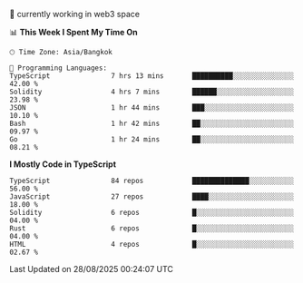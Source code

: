 🔭 currently working in web3 space

<!--START_SECTION:waka-->
📊 **This Week I Spent My Time On** 

```text
🕑︎ Time Zone: Asia/Bangkok

💬 Programming Languages: 
TypeScript               7 hrs 13 mins       ██████████░░░░░░░░░░░░░░░   42.00 % 
Solidity                 4 hrs 7 mins        ██████░░░░░░░░░░░░░░░░░░░   23.98 % 
JSON                     1 hr 44 mins        ███░░░░░░░░░░░░░░░░░░░░░░   10.10 % 
Bash                     1 hr 42 mins        ██░░░░░░░░░░░░░░░░░░░░░░░   09.97 % 
Go                       1 hr 24 mins        ██░░░░░░░░░░░░░░░░░░░░░░░   08.21 % 
```

**I Mostly Code in TypeScript** 

```text
TypeScript               84 repos            ██████████████░░░░░░░░░░░   56.00 % 
JavaScript               27 repos            ████░░░░░░░░░░░░░░░░░░░░░   18.00 % 
Solidity                 6 repos             █░░░░░░░░░░░░░░░░░░░░░░░░   04.00 % 
Rust                     6 repos             █░░░░░░░░░░░░░░░░░░░░░░░░   04.00 % 
HTML                     4 repos             █░░░░░░░░░░░░░░░░░░░░░░░░   02.67 % 
```




 Last Updated on 28/08/2025 00:24:07 UTC
<!--END_SECTION:waka-->
